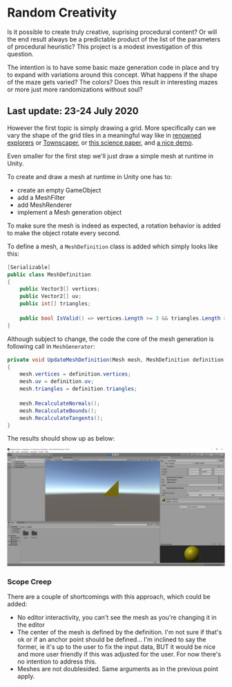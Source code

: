 Random Creativity
=================

Is it possible to create truly creative, suprising procedural content? Or will the end result always be a predictable product of the list of the parameters of procedural heuristic? This project is a modest investigation of this question. 

The intention is to have some basic maze generation code in place and try to expand with variations around this concept. What happens if the shape of the maze gets varied? The colors? Does this result in  interesting mazes or more just more randomizations without soul?

Last update: 23-24 July 2020
----------------------------
However the first topic is simply drawing a grid. More specifically can we vary the shape of the grid tiles in a meaningful way like in [renowned explorers](https://www.renownedexplorers.com/) or [Townscaper](https://store.steampowered.com/app/1291340/Townscaper), or [this science paper](http://peterwonka.net/Publications/pdfs/2014.TOG.Chihan.QuadExploration.final.pdf), and [a nice demo](https://twitter.com/osksta/status/1147881669350891521?lang=en).

Even smaller for the first step we'll just draw a simple mesh at runtime in Unity. 

To create and draw a mesh at runtime in Unity one has to:

* create an empty GameObject
* add a MeshFilter 
* add MeshRenderer 
* implement a Mesh generation object

To make sure the mesh is indeed as expected, a rotation behavior is added to make the object rotate every second.

To define a mesh, a `MeshDefinition` class is added which simply looks like this:

```csharp
[Serializable]
public class MeshDefinition
{
    public Vector3[] vertices;
    public Vector2[] uv;
    public int[] triangles;

    public bool IsValid() => vertices.Length >= 3 && triangles.Length >= 3 && uv.Length >= 3;
}
```


Although subject to change, the code the core of the mesh generation is following call in `MeshGenerator`:

```csharp
private void UpdateMeshDefinition(Mesh mesh, MeshDefinition definition)
{
    mesh.vertices = definition.vertices;
    mesh.uv = definition.uv;
    mesh.triangles = definition.triangles;

    mesh.RecalculateNormals();
    mesh.RecalculateBounds();
    mesh.RecalculateTangents();
}
```

The results should show up as below:

<center>
    <img src="Images/SimpleMeshTriangle.png" alt="A simple runtime generated triangle" width="640"/>
</center>

### Scope Creep

There are a couple of shortcomings with this approach, which could be added:

* No editor interactivity, you can't see the mesh as you're changing it in the editor
* The center of the mesh is defined by the definition. I'm not sure if that's ok or if an anchor point should be defined... I'm inclined to say the former, ie it's up to the user to fix the input data, BUT it would be nice and more user friendly if this was adjusted for the user. For now there's no intention to address this.
* Meshes are not doublesided. Same arguments as in the previous point apply.

